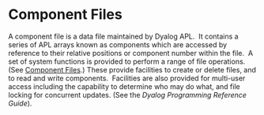 <h1 class="heading"><span class="name">Component Files</span></h1>

A component file is a data file maintained by Dyalog APL.  It contains a series of APL arrays known as components which are accessed by reference to their relative positions or component number within the file.  A set of system functions is provided to perform a range of file operations. (See [Component Files](../../../language-reference-guide/system-functions/system-functions-by-category#component-files).) These provide facilities to create or delete files, and to read and write components.  Facilities are also provided for multi-user access including the capability to determine who may do what, and file locking for concurrent updates. (See the *Dyalog Programming Reference Guide*).
